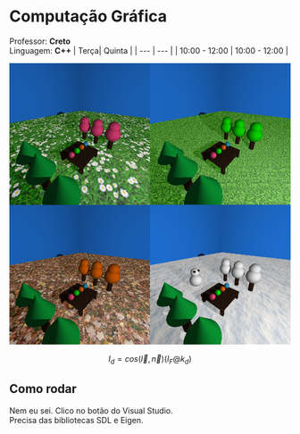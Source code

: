 # Computação Gráfica
Professor: **Creto**  
Linguagem: **C++**
| Terça| Quinta |
| --- | --- |
| 10:00 - 12:00 | 10:00 - 12:00 |

![image](screenshot.png)

$$I_{d} = cos(\vec{l}, \vec{n})(I_{F}@k_{d})$$

## Como rodar

Nem eu sei. Clico no botão do Visual Studio.  
Precisa das bibliotecas SDL e Eigen.